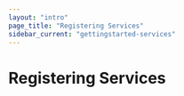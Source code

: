 ```yaml
---
layout: "intro"
page_title: "Registering Services"
sidebar_current: "gettingstarted-services"
---
```


# Registering Services

